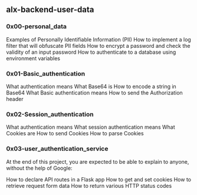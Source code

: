## alx-backend-user-data

### 0x00-personal_data

Examples of Personally Identifiable Information (PII)
How to implement a log filter that will obfuscate PII fields
How to encrypt a password and check the validity of an input password
How to authenticate to a database using environment variables

### 0x01-Basic_authentication

What authentication means
What Base64 is
How to encode a string in Base64
What Basic authentication means
How to send the Authorization header

### 0x02-Session_authentication

What authentication means
What session authentication means
What Cookies are
How to send Cookies
How to parse Cookies

### 0x03-user_authentication_service

At the end of this project, you are expected to be able to explain to anyone, without the help of Google:

How to declare API routes in a Flask app
How to get and set cookies
How to retrieve request form data
How to return various HTTP status codes


